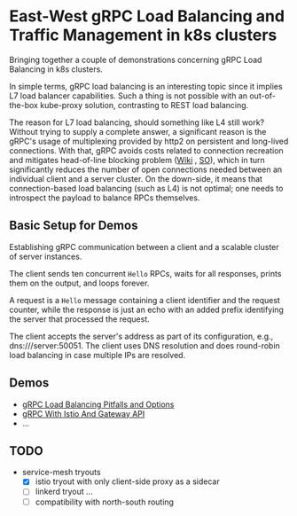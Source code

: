 # East-West gRPC Load Balancing and Traffic Management in k8s clusters

Bringing together a couple of demonstrations concerning gRPC Load Balancing in k8s clusters.

In simple terms, gRPC load balancing is an interesting topic since it implies L7 load balancer capabilities. Such a
thing is not possible with an out-of-the-box kube-proxy solution, contrasting to REST load balancing.

The reason for L7 load balancing, should something like L4 still work? Without trying to supply a complete answer,
a significant reason is the gRPC's usage of multiplexing provided by http2 on persistent and long-lived connections.
With that, gRPC avoids costs related to connection recreation and mitigates head-of-line blocking
problem ([Wiki](https://en.wikipedia.org/wiki/Head-of-line_blocking)
, [SO](https://stackoverflow.com/questions/45583861/how-does-http2-solve-head-of-line-blocking-hol-issue)),
which in turn significantly reduces the number of open connections needed between an individual client and a server
cluster. On the down-side, it means that connection-based load balancing (such as L4) is not optimal; one needs
to introspect the payload to balance RPCs themselves.

## Basic Setup for Demos

Establishing gRPC communication between a client and a scalable cluster of server instances.

The client sends ten concurrent `Hello` RPCs, waits for all responses, prints them on the output, and loops forever.

A request is a `Hello` message containing a client identifier and the request counter, while the response is just an
echo with an added prefix identifying the server that processed the request.

The client accepts the server's address as part of its configuration, e.g., dns:///server:50051. The client uses DNS
resolution
and does round-robin load balancing in case multiple IPs are resolved.

## Demos

* [gRPC Load Balancing Pitfalls and Options](gRPCLoadBalancingBasics.md)
* [gRPC With Istio And Gateway API](gRPCIstioGatewayMesh.md)
* ...

## TODO

* service-mesh tryouts
    * [x] istio tryout with only client-side proxy as a sidecar
    * [ ] linkerd tryout ...
    * [ ] compatibility with north-south routing 
